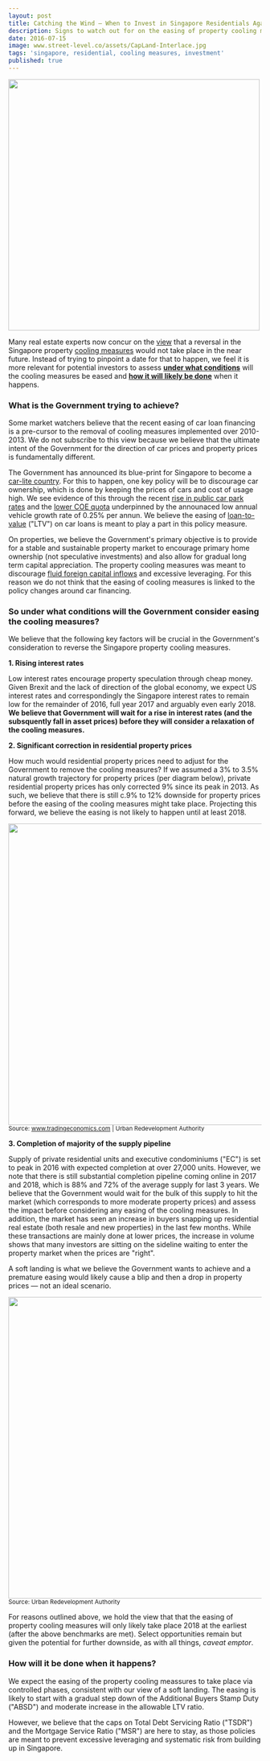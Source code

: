 ```yaml
---
layout: post
title: Catching the Wind ― When to Invest in Singapore Residentials Again
description: Signs to watch out for on the easing of property cooling measures
date: 2016-07-15
image: www.street-level.co/assets/CapLand-Interlace.jpg
tags: 'singapore, residential, cooling measures, investment'
published: true
---
```

<img src="http://www.street-level.co/assets/CapLand-Interlace.jpg" width="500px">

Many real estate experts now concur on the [view](http://www.businesstimes.com.sg/real-estate/no-lifting-of-property-cooling-measures-till-2017-redas-seminar-speakers) that a reversal in the Singapore property [cooling measures](http://www.srx.com.sg/cooling-measures) would not take place in the near future. Instead of trying to pinpoint a date for that to happen, we feel it is more relevant for potential investors to assess **<u>under what conditions</u>** will the cooling measures be eased and **<u>how it will likely be done</u>** when it happens.<!--more-->

### What is the Government trying to achieve?
Some market watchers believe that the recent easing of car loan financing is a pre-cursor to the removal of cooling measures implemented over 2010-2013. We do not subscribe to this view because we believe that the ultimate intent of the Government for the direction of car prices and property prices is fundamentally different. 

The Government has announced its blue-print for Singapore to become a [car-lite country](http://www.channelnewsasia.com/news/singapore/attractive-transport/2885982.html). For this to happen, one key policy will be to discourage car ownership, which is done by keeping the prices of cars and cost of usage high. We see evidence of this through the recent [rise in public car park rates](http://www.channelnewsasia.com/news/singapore/public-car-park-rates-set/2898090.html) and the [lower COE quota](http://www.todayonline.com/singapore-fewer-COEs-available-coming-months) underpinned by the announaced low annual vehicle growth rate of 0.25% per annun. We believe the easing of [loan-to-value](https://en.wikipedia.org/wiki/Loan-to-value_ratio) ("LTV") on car loans is meant to play a part in this policy measure.

On properties, we believe the Government's primary objective is to provide for a stable and sustainable property market to encourage primary home ownership (not speculative investments) and also allow for gradual long term capital appreciation. The property cooling measures was meant to discourage [fluid foreign capital inflows](https://en.wikipedia.org/wiki/Hot_money) and excessive leveraging. For this reason we do not think that the easing of cooling measures is linked to the policy changes around car financing.

### So under what conditions will the Government consider easing the cooling measures?
We believe that the following key factors will be crucial in the Government's consideration to reverse the Singapore property cooling measures.

**1. Rising interest rates**

Low interest rates encourage property speculation through cheap money. Given Brexit and the lack of direction of the global economy, we expect US interest rates and correspondingly the Singapore interest rates to remain low for the remainder of 2016, full year 2017 and arguably even early 2018. **We believe that Government will wait for a rise in interest rates (and the subsquently fall in asset prices) before they will consider a relaxation of the cooling measures.**

**2. Significant correction in residential property prices**

How much would residential property prices need to adjust for the Government to remove the cooling measures? If we assumed a 3% to 3.5% natural growth trajectory for property prices (per diagram below), private residential property prices has only corrected 9% since its peak in 2013. As such, we believe that there is still c.9% to 12% downside for property prices before the easing of the cooling measures might take place. Projecting this forward, we believe the easing is not likely to happen until at least 2018.

<img src="http://www.street-level.co/assets/Sg-prop-index-Jul16.png" width="600px"><br>
<sup>Source: www.tradingeconomics.com | Urban Redevelopment Authority</sup>

**3. Completion of majority of the supply pipeline**

Supply of private residential units and executive condominiums ("EC") is set to peak in 2016 with expected completion at over 27,000 units. However, we note that there is still substantial completion pipeline coming online in 2017 and 2018, which is 88% and 72% of the average supply for last 3 years. We believe that the Government would wait for the bulk of this supply to hit the market (which corresponds to more moderate property prices) and assess the impact before considering any easing of the cooling measures. In addition, the market has seen an increase in buyers snapping up residential real estate (both resale and new properties) in the last few months. While these transactions are mainly done at lower prices, the increase in volume shows that many investors are sitting on the sideline waiting to enter the property market when the prices are "right".

A soft landing is what we believe the Government wants to achieve and a premature easing would likely cause a blip and then a drop in property prices ― not an ideal scenario.

<img src="http://www.street-level.co/assets/Sg-prop-pipeline-Jul16.png" width="600px"><br>
<sup>Source: Urban Redevelopment Authority</sup>

For reasons outlined above, we hold the view that that the easing of property cooling measures will only likely take place 2018 at the earliest (after the above benchmarks are met). Select opportunities remain but given the potential for further downside, as with all things, *caveat emptor*.

### How will it be done when it happens?
We expect the easing of the property cooling meassures to take place via controlled phases, consistent with our view of a soft landing. The easing is likely to start with a gradual step down of the Additional Buyers Stamp Duty ("ABSD") and moderate increase in the allowable LTV ratio. 

However, we believe that the caps on Total Debt Servicing Ratio ("TSDR") and the Mortgage Service Ratio ("MSR") are here to stay, as those policies are meant to prevent excessive leveraging and systematic risk from building up in Singapore.
